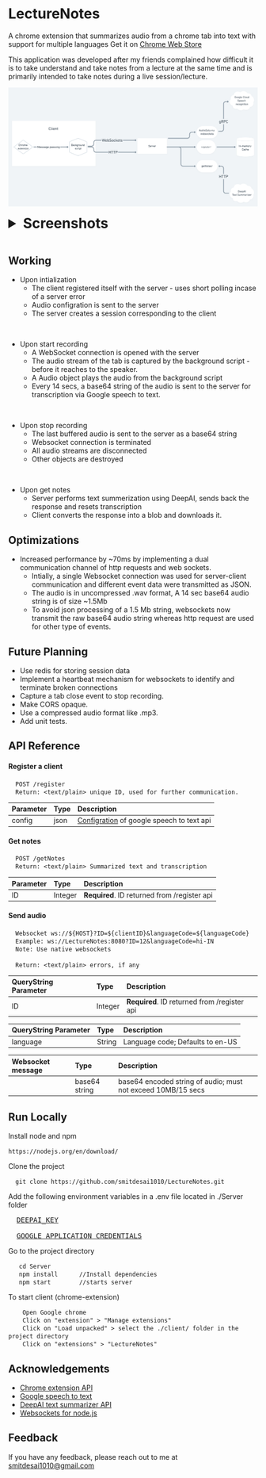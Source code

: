 # LectureNotes

A chrome extension that summarizes audio from a chrome tab into text with support for multiple languages 
Get it on [Chrome Web Store](https://chrome.google.com/webstore/detail/lecturenotes/qlmlpshgthdcdjpifhmnnrojplfjncoa)

This application was developed after my friends complained how difficult it is to take understand and take notes from a lecture at the same time and is primarily intended to take notes during a live session/lecture.

![System-Design](System-Design.png)

<details>
    <summary style="cursor:pointer; font-size: 28px; font-weight: bold; font">Screenshots</summary>
    <p align="center" width="100%">
      <img src="Assets/SS-1.jpg" width="350" height="200"/>
    </p>
    <p float="left">
      <img src="Assets/SS-4.jpg" width="45%"/>
      <img src="Assets/SS-3.jpg" width="45%"/>
    </p>
</details>
<br/>

## Working

* Upon intialization
  * The client registered itself with the server - uses short polling incase of a server error
  * Audio configration is sent to the server
  * The server creates a session corresponding to the client 
<br/>

* Upon start recording
  * A WebSocket connection is opened with the server
  * The audio stream of the tab is captured by the background script - before it reaches to the speaker.   
  * A Audio object plays the audio from the background script
  * Every 14 secs, a base64 string of the audio is sent to the server for transcription via Google speech to text.
<br/>

* Upon stop recording
  * The last buffered audio is sent to the server as a base64 string
  * Websocket connection is terminated
  * All audio streams are disconnected
  * Other objects are destroyed
<br/>

* Upon get notes
  * Server performs text summerization using DeepAI, sends back the response and resets transcription
  * Client converts the response into a blob and downloads it.


## Optimizations

* Increased performance by ~70ms by implementing a dual communication channel of http requests and web sockets.
  * Intially, a single Websocket connection was used for server-client communication and different event data were transmitted as JSON.
  * The audio is in uncompressed .wav format, A 14 sec base64 audio string is of size ~1.5Mb
  * To avoid json processing of a 1.5 Mb string, websockets now transmit the raw base64 audio string whereas http request are used for other type of events.

## Future Planning

* Use redis for storing session data
* Implement a heartbeat mechanism for websockets to identify and terminate broken connections
* Capture a tab close event to stop recording.
* Make CORS opaque.
* Use a compressed audio format like .mp3.
* Add unit tests.

## API Reference

#### Register a client

```http
  POST /register
  Return: <text/plain> unique ID, used for further communication. 

```
| Parameter | Type     | Description                |
| :-------- | :------- | :------------------------- |
| config | json |  [Configration](https://cloud.google.com/speech-to-text/docs/reference/rest/v1/RecognitionConfig) of google speech to text api |

#### Get notes

```http
  POST /getNotes
  Return: <text/plain> Summarized text and transcription 
```

| Parameter | Type     | Description                       |
| :-------- | :------- | :-------------------------------- |
| ID      | Integer | **Required**. ID returned from /register api |

#### Send audio

```WS
  Websocket ws://${HOST}?ID=${clientID}&languageCode=${languageCode}
  Example: ws://LectureNotes:8080?ID=12&languageCode=hi-IN
  Note: Use native websockets
  
  Return: <text/plain> errors, if any
```

| QueryString Parameter | Type     | Description                       |
| :-------- | :------- | :-------------------------------- |
| ID      | Integer | **Required**. ID returned from /register api |


| QueryString Parameter | Type     | Description                       |
| :-------- | :------- | :-------------------------------- |
| language      | String | Language code; Defaults to en-US

| Websocket message | Type     | Description                       |
| :-------- | :------- | :-------------------------------- |
| | base64 string | base64 encoded string of audio; must not exceed 10MB/15 secs

  
## Run Locally

Install node and npm
```
https://nodejs.org/en/download/
```

Clone the project

```
  git clone https://github.com/smitdesai1010/LectureNotes.git
```

Add the following environment variables in a .env file located in ./Server folder

<pre>
  <a href="https://deepai.org/api-docs/
  ">DEEPAI_KEY</a>

  <a href="https://cloud.google.com/speech-to-text/docs/before-you-begin 
  ">GOOGLE_APPLICATION_CREDENTIALS</a>
</pre>

Go to the project directory
  
``` 
   cd Server
   npm install      //Install dependencies
   npm start        //starts server 
```

To start client (chrome-extension)
```
    Open Google chrome
    Click on "extension" > "Manage extensions"
    Click on "Load unpacked" > select the ./client/ folder in the project directory
    Click on "extensions" > "LectureNotes"
```





  
## Acknowledgements

 - [Chrome extension API](https://developer.chrome.com/docs/extensions/reference/)
 - [Google speech to text](https://cloud.google.com/speech-to-text/?utm_source=google&utm_medium=cpc&utm_campaign=japac-IN-all-en-dr-bkws-all-super-trial-e-dr-1009882&utm_content=text-ad-none-none-DEV_c-CRE_506995057599-ADGP_Hybrid%20%7C%20BKWS%20-%20EXA%20%7C%20Txt%20~%20AI%20%26%20ML%20~%20Speech-to-Text_Speech%20-%20google%20speech%20to%20text-KWID_43700030970546716-kwd-21425535976&userloc_9301226-network_g&utm_term=KW_google%20speech%20to%20text&gclsrc=aw.ds&ds_rl=1264446&gclid=Cj0KCQjwpreJBhDvARIsAF1_BU1UJI_d8euTVe-u9n9vbAiTGWjDwau8Y9x7bmrNI-mxsxFPVEAfMmEaArEbEALw_wcB)
 - [DeepAI text summarizer API](https://deepai.org/machine-learning-model/summarization)
 - [Websockets for node.js](https://www.npmjs.com/package/ws)

  
## Feedback

If you have any feedback, please reach out to me at smitdesai1010@gmail.com
  
